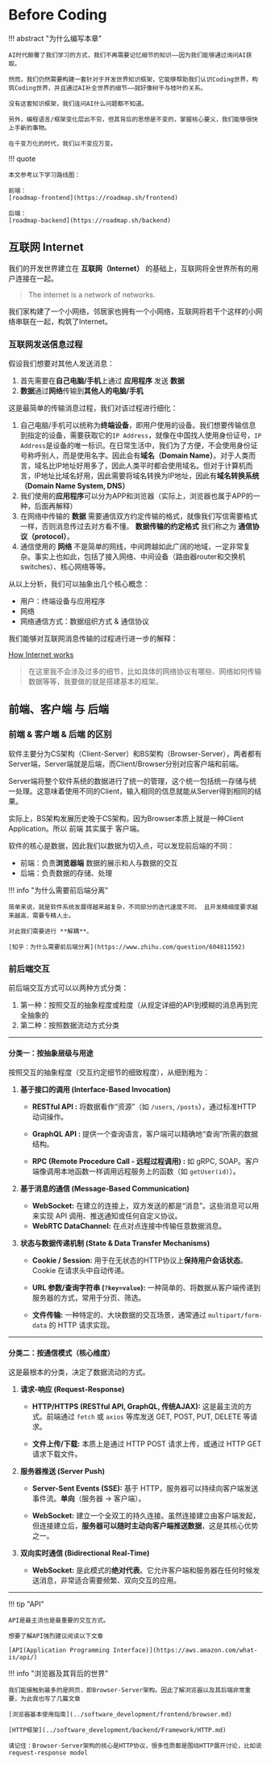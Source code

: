 # Before Coding

!!! abstract "为什么编写本章"

    AI时代颠覆了我们学习的方式，我们不再需要记忆细节的知识——因为我们能够通过询问AI获取。
    
    然而，我们仍然需要构建一套针对于开发世界知识框架，它能够帮助我们认识Coding世界，构筑Coding世界，并且通过AI补全世界的细节——就好像树干与枝叶的关系。
    
    没有这套知识框架，我们连问AI什么问题都不知道。

    另外，编程语言/框架变化层出不穷，但其背后的思想是不变的，掌握核心要义，我们能够很快上手新的事物。
    
    在千变万化的时代，我们以不变应万变。

!!! quote

    本文参考以下学习路线图：

    前端：
    [roadmap-frontend](https://roadmap.sh/frontend)

    后端：
    [roadmap-backend](https://roadmap.sh/backend)

## 互联网 Internet

我们的开发世界建立在 **互联网（Internet）** 的基础上，互联网将全世界所有的用户连接在一起。

> The internet is a network of networks.

我们家构建了一个小网络，邻居家也拥有一个小网络，互联网将若干个这样的小网络串联在一起，构筑了Internet。

### 互联网发送信息过程

假设我们想要对其他人发送消息：

1. 首先需要在**自己电脑/手机**上通过 **应用程序** 发送 **数据**
2. **数据**通过**网络**传输到**其他人的电脑/手机**

这是最简单的传输消息过程，我们对该过程进行细化：

1. 自己电脑/手机可以统称为**终端设备**，即用户使用的设备。我们想要传输信息到指定的设备，需要获取它的`IP Address`，就像在中国找人使用身份证号，`IP Address`是设备的唯一标识。在日常生活中，我们为了方便，不会使用身份证号称呼别人，而是使用名字。因此会有**域名（Domain Name）**。对于人类而言，域名比IP地址好用多了，因此人类平时都会使用域名。但对于计算机而言，IP地址比域名好用，因此需要将域名转换为IP地址，因此有**域名转换系统（Domain Name System, DNS）**
2. 我们使用的**应用程序**可以分为APP和浏览器（实际上，浏览器也属于APP的一种，后面再解释）
3. 在网络中传输的 **数据** 需要通信双方约定传输的格式，就像我们写信需要格式一样，否则消息传过去对方看不懂。 **数据传输的约定格式** 我们称之为 **通信协议（protocol）**。
4. 通信使用的 **网络** 不是简单的网线，中间跨越如此广阔的地域，一定非常复杂。事实上也如此，包括了接入网络、中间设备（路由器router和交换机switches）、核心网络等等。

从以上分析，我们可以抽象出几个核心概念：

- 用户：终端设备与应用程序
- 网络
- 网络通信方式：数据组织方式 & 通信协议

我们能够对互联网消息传输的过程进行进一步的解释：

[How Internet works](https://cs.fyi/guide/how-does-internet-work#introduction-to-the-internet:~:text=that%20underpin%20it.-,How%20the%20Internet%20Works%3A%20An%20Overview,-At%20a%20high)

> 在这里我不会涉及过多的细节，比如具体的网络协议有哪些、网络如何传输数据等等，我要做的就是搭建基本的框架。

## 前端、客户端 与 后端

### 前端 & 客户端 & 后端 的区别

软件主要分为CS架构（Client-Server）和BS架构（Browser-Server），两者都有Server端，Server端就是后端，而Client/Browser分别对应客户端和前端。

Server端将整个软件系统的数据进行了统一的管理，这个统一包括统一存储与统一处理。这意味着使用不同的Client，输入相同的信息就能从Server得到相同的结果。 

实际上，BS架构发展历史晚于CS架构，因为Browser本质上就是一种Client Application。所以 前端 其实属于 客户端。

软件的核心是数据，因此我们以数据为切入点，可以发现前后端的不同：

- 前端：负责**浏览器端** 数据的展示和人与数据的交互
- 后端：负责数据的存储、处理

!!! info "为什么需要前后端分离"

    简单来说，就是软件系统发展得越来越复杂，不同部分的迭代速度不同， 且开发精细度要求越来越高，需要专精人士。 
    
    对此我们需要进行 **解耦**。

    [知乎：为什么需要前后端分离](https://www.zhihu.com/question/604811592)

### 前后端交互

前后端交互方式可以以两种方式分类：

1. 第一种：按照交互的抽象程度或粒度（从规定详细的API到模糊的消息再到完全抽象的
2. 第二种：按照数据流动方式分类

---

#### **分类一：按抽象层级与用途**

按照交互的抽象程度（交互约定细节的细致程度），从细到粗为：

1.  **基于接口的调用 (Interface-Based Invocation)**
        
    - **RESTful API :** 将数据看作“资源”（如 `/users`, `/posts`），通过标准HTTP动词操作。

    - **GraphQL API :** 提供一个查询语言，客户端可以精确地“查询”所需的数据结构。     
        
    - **RPC (Remote Procedure Call - 远程过程调用) :** 如 gRPC, SOAP。客户端像调用本地函数一样调用远程服务上的函数（如 `getUser(id)`）。

2.  **基于消息的通信 (Message-Based Communication)**
    
    -   **WebSocket:** 在建立的连接上，双方发送的都是“消息”。这些消息可以用来实现 API 调用、推送通知或任何自定义协议。
    -   **WebRTC DataChannel:** 在点对点连接中传输任意数据消息。

3.  **状态与数据传递机制 (State & Data Transfer Mechanisms)**
    
    -    **Cookie / Session:** 用于在无状态的HTTP协议上**保持用户会话状态**。Cookie 在请求头中自动传递。

    -   **URL 参数/查询字符串 (`?key=value`):** 一种简单的、将数据从客户端传递到服务器的方式，常用于分页、筛选。

    -   **文件传输:** 一种特定的、大块数据的交互场景，通常通过 `multipart/form-data` 的 HTTP 请求实现。

---

#### **分类二：按通信模式（核心维度）**

这是最根本的分类，决定了数据流动的方式。

1.  **请求-响应 (Request-Response)**

    -   **HTTP/HTTPS (RESTful API, GraphQL, 传统AJAX):** 这是最主流的方式。前端通过 `fetch` 或 `axios` 等库发送 GET, POST, PUT, DELETE 等请求。

    -   **文件上传/下载:** 本质上是通过 HTTP POST 请求上传，或通过 HTTP GET 请求下载文件。

2.  **服务器推送 (Server Push)**

    -   **Server-Sent Events (SSE):** 基于 HTTP，服务器可以持续向客户端发送事件流。**单向**（服务器 -> 客户端）。

    -   **WebSocket:** 建立一个全双工的持久连接。虽然连接建立由客户端发起，但连接建立后，**服务器可以随时主动向客户端推送数据**，这是其核心优势之一。

3.  **双向实时通信 (Bidirectional Real-Time)**

    -    **WebSocket:** 是此模式的**绝对代表**。它允许客户端和服务器在任何时候发送消息，非常适合需要频繁、双向交互的应用。

---

!!! tip "API"

    API是最主流也是最重要的交互方式。

    想要了解API强烈建议阅读以下文章
    
    [API(Application Programming Interface)](https://aws.amazon.com/what-is/api/)

!!! info "浏览器及其背后的世界"

    我们能接触到最多的是网页，即Browser-Server架构。因此了解浏览器以及其后端非常重要，为此我也写了几篇文章

    [浏览器基本使用指南](../software_development/frontend/browser.md)

    [HTTP框架](../software_development/backend/Framework/HTTP.md)

    请记住：Browser-Server架构的核心是HTTP协议，很多性质都是围绕HTTP展开讨论，比如说request-response model
